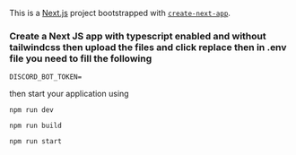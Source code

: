 This is a [Next.js](https://nextjs.org) project bootstrapped with [`create-next-app`](https://nextjs.org/docs/app/api-reference/cli/create-next-app).

### Create a Next JS app with typescript enabled and without tailwindcss then upload the files and click replace then in .env file you need to fill the following
```
DISCORD_BOT_TOKEN=
```

then start your application using 
```
npm run dev

npm run build

npm run start
```
